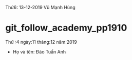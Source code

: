 

Thứ6: 13-12-2019
Vũ Mạnh Hùng

# git_follow_academy_pp1910
Thứ :4 ngày:11 tháng:12 năm:2019
- Họ và tên: Đào Tuấn Anh

